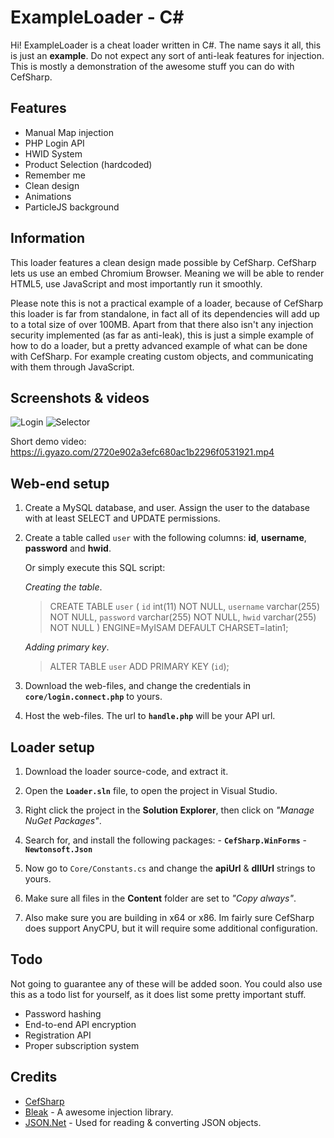 
# ExampleLoader - C#
Hi! ExampleLoader is a cheat loader written in C#.  The name says it all, this is just an **example**. 
Do not expect any sort of anti-leak features for injection. 
This is mostly a demonstration of the awesome stuff you can do with CefSharp. 


## Features
* Manual Map injection
* PHP Login API
* HWID System
* Product Selection (hardcoded)
* Remember me
* Clean design
* Animations
* ParticleJS background

## Information

This loader features a clean design made possible by CefSharp. CefSharp lets us use an embed Chromium Browser. Meaning we will be able to render HTML5, use JavaScript and most importantly run it smoothly. 

Please note this is not a practical example of a loader, because of CefSharp this loader is far from standalone, in fact all of its dependencies will add up to a total size of over 100MB. Apart from that there also isn't any injection security implemented (as far as anti-leak), this is just a simple example of how to do a loader, but a pretty advanced example of what can be done with CefSharp. For example creating custom objects, and communicating with them through JavaScript.

## Screenshots & videos

![Login](https://i.imgur.com/dcv2ipz.png)                  			               ![Selector](https://i.imgur.com/AYISx0X.png)

Short demo video: https://i.gyazo.com/2720e902a3efc680ac1b2296f0531921.mp4

## Web-end setup

1. Create a MySQL database, and user. Assign the user to the database with at least SELECT and UPDATE permissions.

 2. Create a table called `user` with the following columns: **id**, **username**, **password** and **hwid**. 
 
	Or simply execute this SQL script: 
	
	*Creating the table*.
	>  CREATE TABLE `user` (
	  `id` int(11) NOT NULL,
	  `username` varchar(255) NOT NULL,
	  `password` varchar(255) NOT NULL,
	  `hwid` varchar(255) NOT NULL
	) ENGINE=MyISAM DEFAULT CHARSET=latin1;

	*Adding primary key*.
	>ALTER TABLE `user`
  ADD PRIMARY KEY (`id`);

2. Download the web-files, and change the credentials in **`core/login.connect.php`** to yours.
3. Host the web-files. The url to **`handle.php`** will be your API url.

## Loader setup

 1. Download the loader source-code, and extract it.

 3. Open the **`Loader.sln`** file, to open the project in Visual Studio.
 4. Right click the project in the **Solution Explorer**, then click on *"Manage NuGet Packages"*.
 5. Search for, and install the following packages:
	 	 - **`CefSharp.WinForms`**
		 - **`Newtonsoft.Json`**
		 
5. Now go to `Core/Constants.cs` and change the **apiUrl** & **dllUrl** strings to yours.
6. Make sure all files in the **Content** folder are set to *"Copy always"*.
7. Also make sure you are building in x64 or x86. Im fairly sure CefSharp does support AnyCPU, but it will require some additional configuration.
	 
## Todo

Not going to guarantee any of these will be added soon. You could also use this as a todo list for yourself, as it does list some pretty important stuff.
 
 - Password hashing
 - End-to-end API encryption
 - Registration API
 - Proper subscription system

## Credits
 - [CefSharp](https://github.com/cefsharp/CefSharp) 
 - [Bleak](https://github.com/Akaion/Bleak) - A awesome injection library.
 - [JSON.Net](https://www.newtonsoft.com/json) - Used for reading & converting JSON objects.
